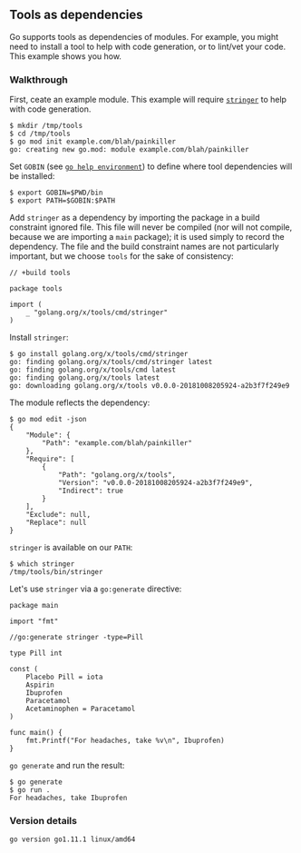 <!-- __JSON: egrunner script.sh # LONG ONLINE

## Tools as dependencies

Go supports tools as dependencies of modules. For example, you might need to install a tool to help with code
generation, or to lint/vet your code. This example shows you how.

### Walkthrough

First, ceate an example module. This example will require
[`stringer`](https://godoc.org/golang.org/x/tools/cmd/stringer) to help with code generation.

```
{{PrintBlock "setup" -}}
```

Set `GOBIN` (see [`go help environment`](https://golang.org/cmd/go/#hdr-Environment_variables)) to define where tool
dependencies will be installed:


```
{{PrintBlock "set bin target" -}}
```

Add `stringer` as a dependency by importing the package in a build constraint ignored file. This file will never be
compiled (nor will not compile, because we are importing a `main` package); it is used simply to record the dependency.
The file and the build constraint names are not particularly important, but we choose `tools` for the sake of
consistency:


```
{{PrintBlockOut "add tool dependency" -}}
```

Install `stringer`:

```
{{PrintBlock "install tool dependency" -}}
```

The module reflects the dependency:

```
{{PrintBlock "module deps" -}}
```

`stringer` is available on our `PATH`:


```
{{PrintBlock "tool on path" -}}
```

Let's use `stringer` via a `go:generate` directive:


```
{{PrintBlockOut "painkiller.go" -}}
```

`go generate` and run the result:

```
{{PrintBlock "go generate and run" -}}
```

### Version details

```
{{PrintBlockOut "version details" -}}
```

-->

## Tools as dependencies

Go supports tools as dependencies of modules. For example, you might need to install a tool to help with code
generation, or to lint/vet your code. This example shows you how.

### Walkthrough

First, ceate an example module. This example will require
[`stringer`](https://godoc.org/golang.org/x/tools/cmd/stringer) to help with code generation.

```
$ mkdir /tmp/tools
$ cd /tmp/tools
$ go mod init example.com/blah/painkiller
go: creating new go.mod: module example.com/blah/painkiller
```

Set `GOBIN` (see [`go help environment`](https://golang.org/cmd/go/#hdr-Environment_variables)) to define where tool
dependencies will be installed:


```
$ export GOBIN=$PWD/bin
$ export PATH=$GOBIN:$PATH
```

Add `stringer` as a dependency by importing the package in a build constraint ignored file. This file will never be
compiled (nor will not compile, because we are importing a `main` package); it is used simply to record the dependency.
The file and the build constraint names are not particularly important, but we choose `tools` for the sake of
consistency:


```
// +build tools

package tools

import (
	_ "golang.org/x/tools/cmd/stringer"
)
```

Install `stringer`:

```
$ go install golang.org/x/tools/cmd/stringer
go: finding golang.org/x/tools/cmd/stringer latest
go: finding golang.org/x/tools/cmd latest
go: finding golang.org/x/tools latest
go: downloading golang.org/x/tools v0.0.0-20181008205924-a2b3f7f249e9
```

The module reflects the dependency:

```
$ go mod edit -json
{
	"Module": {
		"Path": "example.com/blah/painkiller"
	},
	"Require": [
		{
			"Path": "golang.org/x/tools",
			"Version": "v0.0.0-20181008205924-a2b3f7f249e9",
			"Indirect": true
		}
	],
	"Exclude": null,
	"Replace": null
}
```

`stringer` is available on our `PATH`:


```
$ which stringer
/tmp/tools/bin/stringer
```

Let's use `stringer` via a `go:generate` directive:


```
package main

import "fmt"

//go:generate stringer -type=Pill

type Pill int

const (
	Placebo Pill = iota
	Aspirin
	Ibuprofen
	Paracetamol
	Acetaminophen = Paracetamol
)

func main() {
	fmt.Printf("For headaches, take %v\n", Ibuprofen)
}
```

`go generate` and run the result:

```
$ go generate
$ go run .
For headaches, take Ibuprofen
```

### Version details

```
go version go1.11.1 linux/amd64
```

<!-- END -->
